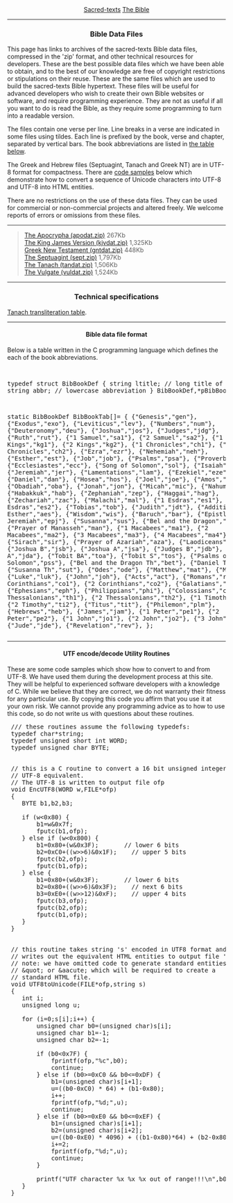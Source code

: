 <body>
 <center>
 <a href="../../index.htm">Sacred-texts</a>
 <a href="../index.htm">The Bible</a>
 </center>
 <hr>
 <h3 align="CENTER">Bible Data Files</h3>
 <p>
 This page has links to archives of the sacred-texts Bible 
 data files, compressed in the 'zip' format, and other technical resources
 for developers.
 These are the best possible data files which we have been able
 to obtain, and to the best of our knowledge are free of copyright
 restrictions or stipulations on their reuse.
 These are the same files which are used to build the sacred-texts
 Bible hypertext.
 These files will be useful for advanced
 developers who wish to create their own Bible websites or software,
 and require programming experience.
 They are not as useful if all you want to do is read the Bible, as they
 require some programming to turn into a readable version.
 </p>
 <p>
 The files contain one verse per line.
 Line breaks in a verse are indicated in some files using tildes.
 Each line is prefixed by the book, verse and chapter,
 separated by vertical bars.
 The book abbreviations are listed in <a href="#bibtab">the table below</a>.
 </p>
 <p>
 The Greek and Hebrew files (Septuagint, Tanach and Greek NT) are
 in UTF-8 format for compactness.
 There are <a href="#utf8code">code samples</a>
 below which demonstrate how to convert 
 a sequence of Unicode characters into UTF-8 and UTF-8 into HTML entities.
 </p>
 <p>
 There are no restrictions on the use of these data files.
 They can be used for commercial or non-commercial projects and altered freely.
 We welcome reports of errors or omissions from these files.
 </p>
 <hr>
 <blockquote>
 <a href="apodat.zip">The Apocrypha (apodat.zip)</a> 267Kb<br>
 <a href="kjvdat.zip">The King James Version (kjvdat.zip)</a> 1,325Kb<br>
 <a href="gntdat.zip">Greek New Testament (gntdat.zip)</a> 448Kb<br>
 <a href="sept.zip">The Septuagint (sept.zip)</a> 1,797Kb<br>
 <a href="tandat.zip">The Tanach (tandat.zip)</a> 1,506Kb<br>
 <a href="vuldat.zip">The Vulgate (vuldat.zip)</a> 1,524Kb<br>
 </blockquote>
 <hr>
 <h3 align="center">Technical specifications</h3>
 <p>
 <a href="tanxlit.htm">Tanach transliteration table</a>.
 </p>
 <hr>
 <a name="bibtab"></a>
 <h4 align="center">Bible data file format</h4>
 <p>
 Below is a table written in the C programming language which
 defines the each of the book abbreviations.
 </p>
 <pre>
 
 typedef struct BibBookDef {
 	string ltitle;				// long title of this book
 	string abbr;				// lowercase abbreviation
 } BibBookDef,*pBibBookDef;
 
 static BibBookDef BibBookTab[]=
 {
 {"Genesis","gen"},
 {"Exodus","exo"},
 {"Leviticus","lev"},
 {"Numbers","num"},
 {"Deuteronomy","deu"},
 {"Joshua","jos"},
 {"Judges","jdg"},
 {"Ruth","rut"},
 {"1 Samuel","sa1"},
 {"2 Samuel","sa2"},
 {"1 Kings","kg1"},
 {"2 Kings","kg2"},
 {"1 Chronicles","ch1"},
 {"2 Chronicles","ch2"},
 {"Ezra","ezr"},
 {"Nehemiah","neh"},
 {"Esther","est"},
 {"Job","job"},
 {"Psalms","psa"},
 {"Proverbs","pro"},
 {"Ecclesiastes","ecc"},
 {"Song of Solomon","sol"},
 {"Isaiah","isa"},
 {"Jeremiah","jer"},
 {"Lamentations","lam"},
 {"Ezekiel","eze"},
 {"Daniel","dan"},
 {"Hosea","hos"},
 {"Joel","joe"},
 {"Amos","amo"},
 {"Obadiah","oba"},
 {"Jonah","jon"},
 {"Micah","mic"},
 {"Nahum","nah"},
 {"Habakkuk","hab"},
 {"Zephaniah","zep"},
 {"Haggai","hag"},
 {"Zechariah","zac"},
 {"Malachi","mal"},
 {"1 Esdras","es1"},
 {"2 Esdras","es2"},
 {"Tobias","tob"},
 {"Judith","jdt"},
 {"Additions to Esther","aes"},
 {"Wisdom","wis"},
 {"Baruch","bar"},
 {"Epistle of Jeremiah","epj"},
 {"Susanna","sus"},
 {"Bel and the Dragon","bel"},
 {"Prayer of Manasseh","man"},
 {"1 Macabees","ma1"},
 {"2 Macabees","ma2"},
 {"3 Macabees","ma3"},
 {"4 Macabees","ma4"},
 {"Sirach","sir"},
 {"Prayer of Azariah","aza"},
 {"Laodiceans","lao"},
 {"Joshua B","jsb"},
 {"Joshua A","jsa"},
 {"Judges B","jdb"},
 {"Judges A","jda"},
 {"Tobit BA","toa"},
 {"Tobit S","tos"},
 {"Psalms of Solomon","pss"},
 {"Bel and the Dragon Th","bet"},
 {"Daniel Th","dat"},
 {"Susanna Th","sut"},
 {"Odes","ode"},
 {"Matthew","mat"},
 {"Mark","mar"},
 {"Luke","luk"},
 {"John","joh"},
 {"Acts","act"},
 {"Romans","rom"},
 {"1 Corinthians","co1"},
 {"2 Corinthians","co2"},
 {"Galatians","gal"},
 {"Ephesians","eph"},
 {"Philippians","phi"},
 {"Colossians","col"},
 {"1 Thessalonians","th1"},
 {"2 Thessalonians","th2"},
 {"1 Timothy","ti1"},
 {"2 Timothy","ti2"},
 {"Titus","tit"},
 {"Philemon","plm"},
 {"Hebrews","heb"},
 {"James","jam"},
 {"1 Peter","pe1"},
 {"2 Peter","pe2"},
 {"1 John","jo1"},
 {"2 John","jo2"},
 {"3 John","jo3"},
 {"Jude","jde"},
 {"Revelation","rev"},
 };
 </pre>
 
 <hr>
 <h4 align="center">UTF encode/decode Utility Routines</h4>
 <a name="utf8code"></a>
 <p>
 These are some code samples which show how to convert to and from UTF-8.
 We have used them during the development process at this site.
 They will be helpful to experienced software developers with
 a knowledge of C.
 While we believe that they are correct, we do not
 warranty their fitness for any particular use.
 By copying this code you affirm that you use it at your own risk.
 We cannot provide any programming advice as to how to use this code,
 so do not write us with questions about these routines.
 </p>
 
 <pre>
 /// these routines assume the following typedefs:
 typedef char*string;
 typedef unsigned short int WORD;
 typedef unsigned char BYTE;
 
 
 // this is a C routine to convert a 16 bit unsigned integer into its
 // UTF-8 equivalent.
 // The UTF-8 is written to output file ofp
 void EncUTF8(WORD w,FILE*ofp)
 {
 	BYTE b1,b2,b3;
 
 	if (w&lt;0x80) {
 		b1=w&amp;0x7f;
 		fputc(b1,ofp);
 	} else if (w&lt;0x800) {
 		b1=0x80+(w&amp;0x3F);		// lower 6 bits
 		b2=0xC0+((w&gt;&gt;6)&amp;0x1F);	// upper 5 bits
 		fputc(b2,ofp);
 		fputc(b1,ofp);
 	} else {
 		b1=0x80+(w&amp;0x3F);		// lower 6 bits
 		b2=0x80+((w&gt;&gt;6)&amp;0x3F);	// next 6 bits
 		b3=0xE0+((w&gt;&gt;12)&amp;0xF);	// upper 4 bits
 		fputc(b3,ofp);
 		fputc(b2,ofp);
 		fputc(b1,ofp);
 	}
 }
 
 
 // this routine takes string 's' encoded in UTF8 format and
 // writes out the equivalent HTML entities to output file 'ofp'
 // note: we have omitted code to generate standard entities such as
 // &amp;quot; or &amp;aacute; which will be required to create a
 // standard HTML file.
 void UTF8toUnicode(FILE*ofp,string s)
 {
 	int i;
 	unsigned long u;
 
 	for (i=0;s[i];i++) {
 		unsigned char b0=(unsigned char)s[i];
 		unsigned char b1=-1;
 		unsigned char b2=-1;
 
 		if (b0&lt;0x7F) {
 			fprintf(ofp,"%c",b0);
 			continue;
 		} else if (b0&gt;=0xC0 &amp;&amp; b0&lt;=0xDF) {
 			b1=(unsigned char)s[i+1];
 			u=((b0-0xC0) * 64) + (b1-0x80);
 			i++;
 			fprintf(ofp,"%d;",u);
 			continue;
 		} else if (b0&gt;=0xE0 &amp;&amp; b0&lt;=0xEF) {
 			b1=(unsigned char)s[i+1];
 			b2=(unsigned char)s[i+2];
 			u=((b0-0xE0) * 4096) + ((b1-0x80)*64) + (b2-0x80);
 			i+=2;
 			fprintf(ofp,"%d;",u);
 			continue;
 		}
 
 		printf("UTF character %x %x %x out of range!!!\n",b0,b1,b2);
 	}
 }
 </pre>
 
 </body>